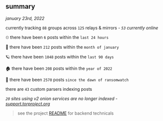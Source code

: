 
## summary
_january 23rd, 2022_

currently tracking `88` groups across `125` relays & mirrors - _`53` currently online_

⏲ there have been `6` posts within the `last 24 hours`

🦈 there have been `212` posts within the `month of january`

🪐 there have been `1048` posts within the `last 90 days`

🏚 there have been `208` posts within the `year of 2022`

🦕 there have been `2570` posts `since the dawn of ransomwatch`

there are `43` custom parsers indexing posts

_`20` sites using v2 onion services are no longer indexed - [support.torproject.org](https://support.torproject.org/onionservices/v2-deprecation/)_

> see the project [README](https://github.com/thetanz/ransomwatch#ransomwatch--) for backend technicals
